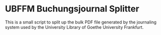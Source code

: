 # UBFFM Buchungsjournal Splitter
This is a small script to split up the bulk PDF file generated by the journaling system used by the University Library of Goethe University Frankfurt.
